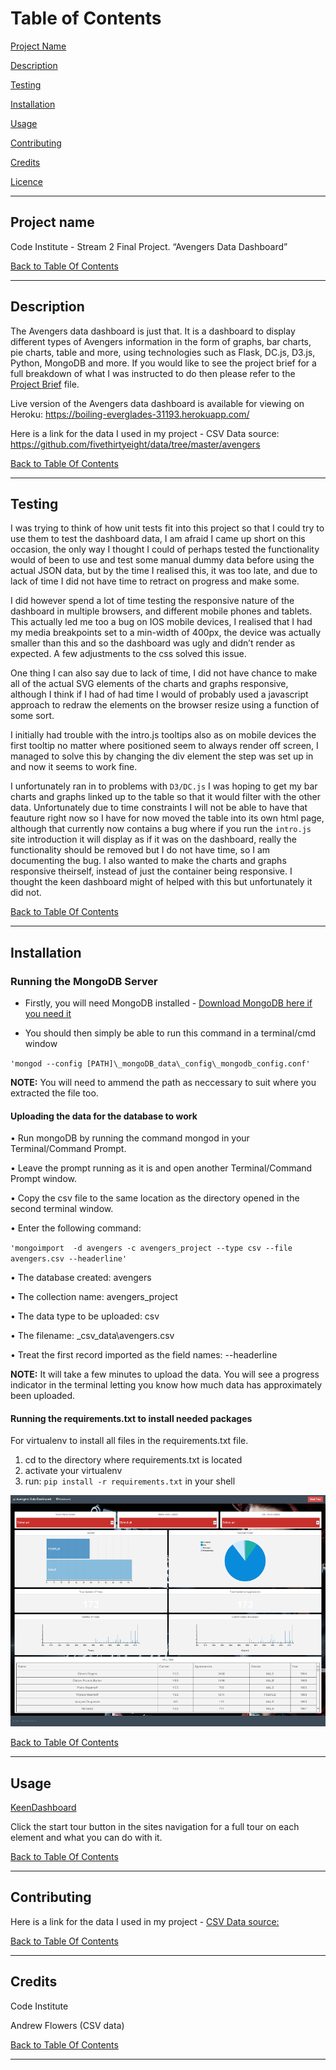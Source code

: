 # Table of Contents

[Project Name](#project-name)

[Description](#description)

[Testing](#testing)

[Installation](#installation)

[Usage](#usage)

[Contributing](#contributing)

[Credits](#credits)

[Licence](#license)

---

## Project name

Code Institute - Stream 2 Final Project. “Avengers Data Dashboard”

[Back to Table Of Contents](#table-of-contents)

---

## Description

The Avengers data dashboard is just that. It is a dashboard to display different
types of Avengers information in the form of graphs, bar charts, pie charts,
table and more, using technologies such as Flask, DC.js, D3.js, Python, MongoDB
and more. If you would like to see the project brief for a full breakdown of
what I was instructed to do then please refer to the [Project
Brief](ProjectBrief.md) file.

Live version of the Avengers data dashboard is available for viewing on Heroku:
<https://boiling-everglades-31193.herokuapp.com/>

Here is a link for the data I used in my project - CSV Data source:
<https://github.com/fivethirtyeight/data/tree/master/avengers>

[Back to Table Of Contents](#table-of-contents)

---

## Testing

I was trying to think of how unit tests fit into this project so that I could
try to use them to test the dashboard data, I am afraid I came up short on this
occasion, the only way I thought I could of perhaps tested the functionality
would of been to use and test some manual dummy data before using the actual
JSON data, but by the time I realised this, it was too late, and due to lack of
time I did not have time to retract on progress and make some.

I did however spend a lot of time testing the responsive nature of the dashboard
in multiple browsers, and different mobile phones and tablets. This actually led
me too a bug on IOS mobile devices, I realised that I had my media breakpoints
set to a min-width of 400px, the device was actually smaller than this and so
the dashboard was ugly and didn’t render as expected. A few adjustments to the
css solved this issue.

One thing I can also say due to lack of time, I did not have chance to make all
of the actual SVG elements of the charts and graphs responsive, although I think
if I had of had time I would of probably used a javascript approach to redraw
the elements on the browser resize using a function of some sort.

I initially had trouble with the intro.js tooltips also as on mobile devices the
first tooltip no matter where positioned seem to always render off screen, I
managed to solve this by changing the div element the step was set up in and now
it seems to work fine.

I unfortunately ran in to problems with `D3/DC.js` I was hoping to get my bar charts and graphs linked up to the table so that it would filter with the other data. Unfortunately due to time constraints I will not be able to have that feauture right now so I have for now moved the table into its own html page, although that currently now contains a bug where if you run the `intro.js` site introduction it will display as if it was on the dashboard, really the functionality should be removed but I do not have time, so I am documenting the bug. I also wanted to make the charts and graphs responsive theirself, instead of just the container being responsive. I thought the keen dashboard might of helped with this but unfortunately it did not.

[Back to Table Of Contents](#table-of-contents)

---

## Installation

### Running the MongoDB Server

- Firstly, you will need MongoDB installed - [Download MongoDB here if you
    need it](https://www.mongodb.com/download-center?jmp=nav#community)

- You should then simply be able to run this command in a terminal/cmd window

`'mongod --config [PATH]\_mongoDB_data\_config\_mongodb_config.conf'`

**NOTE:** You will need to ammend the path as neccessary to suit where you
extracted the file too.

#### Uploading the data for the database to work

• Run mongoDB by running the command mongod in your Terminal/Command Prompt.

• Leave the prompt running as it is and open another Terminal/Command Prompt
window.

• Copy the csv file to the same location as the directory opened in the second
terminal window.

• Enter the following command:

`'mongoimport  -d avengers -c avengers_project --type csv --file avengers.csv
--headerline'`

• The database created: avengers

• The collection name: avengers_project

• The data type to be uploaded: csv

• The filename: \_csv_data\\avengers.csv

• Treat the first record imported as the field names: --headerline

**NOTE:** It will take a few minutes to upload the data. You will see a progress
indicator in the terminal letting you know how much data has approximately been
uploaded.

#### Running the requirements.txt to install needed packages

For virtualenv to install all files in the requirements.txt file.

1. cd to the directory where requirements.txt is located
1. activate your virtualenv
1. run: `pip install -r requirements.txt` in your shell

![](readme_img/dashboard.png)

[Back to Table Of Contents](#table-of-contents)

---

## Usage

[KeenDashboard](#https://github.com/keen/dashboards)

Click the start tour button in the sites navigation for a full tour on each
element and what you can do with it.

[Back to Table Of Contents](#table-of-contents)

---

## Contributing

Here is a link for the data I used in my project - [CSV Data
source:](https://github.com/fivethirtyeight/data/tree/master/avengers)

[Back to Table Of Contents](#table-of-contents)

---

## Credits

Code Institute

Andrew Flowers (CSV data)

[Back to Table Of Contents](#table-of-contents)

---
